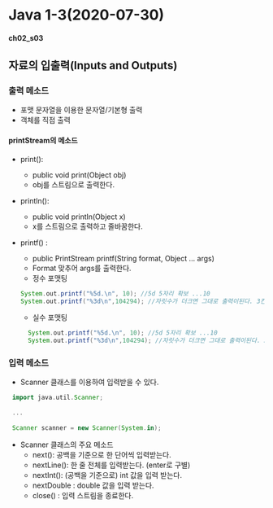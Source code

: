 # Java 1-3(2020-07-30)
#### ch02_s03
## 자료의 입출력(Inputs and Outputs)
### 출력 메소드
* 포맷 문자열을 이용한 문자열/기본형 출력
* 객체를 직접 출력
#### printStream의 메소드
 * print(): 
    * public void print(Object obj)
    * obj를 스트림으로 출력한다.
 * println():
    * public void println(Object x)
    * x를 스트림으로 출력하고 줄바꿈한다.
 * printf() :
    * public PrintStream printf(String format, Object ... args)
    * Format 맞추어 args를 출력한다.
    * 정수 포맷팅
    ````groovy
    System.out.printf("%5d.\n", 10); //5d 5자리 확보 ...10
    System.out.printf("%3d\n",104294); //자릿수가 더크면 그대로 출력이된다. 3칸은 최소한 확보하는 것
   ````
    * 실수 포맷팅
    
   ````groovy
     System.out.printf("%5d.\n", 10); //5d 5자리 확보 ...10
     System.out.printf("%3d\n",104294); //자릿수가 더크면 그대로 출력이된다. 3칸은 최소한 확보하는 것
   ````
### 입력 메소드
 * Scanner 클래스를 이용하여 입력받을 수 있다.
  ````groovy
   import java.util.Scanner;
   
   ...
   
   Scanner scanner = new Scanner(System.in);
   ````
 * Scanner 클래스의 주요 메소드
   * next(): 공백을 기준으로 한 단어씩 입력받는다.
   * nextLine(): 한 줄 전체를 입력받는다. (enter로 구별)
   * nextInt(): (공백을 기준으로) int 값을 입력 받는다.
   * nextDouble : double 값을 입력 받는다.
   * close() : 입력 스트림을 종료한다.
    
